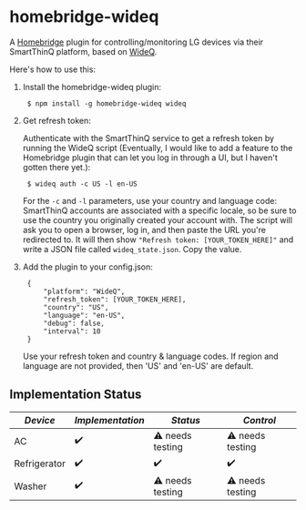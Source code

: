 # homebridge-wideq
A [Homebridge][] plugin for controlling/monitoring LG devices via their SmartThinQ platform, based on [WideQ][].

[homebridge]: https://github.com/nfarina/homebridge
[wideq]: https://github.com/NorDroN/wideq-js

Here's how to use this:

1. Install the homebridge-wideq plugin:

        $ npm install -g homebridge-wideq wideq

2. Get refresh token:

   Authenticate with the SmartThinQ service to get a refresh token by running the WideQ script (Eventually, I would like to add a feature to the Homebridge plugin that can let you log in through a UI, but I haven't gotten there yet.):

        $ wideq auth -c US -l en-US

   For the `-c` and `-l` parameters, use your country and language code: SmartThinQ accounts are associated with a specific locale, so be sure to use the country you originally created your account with.
   The script will ask you to open a browser, log in, and then paste the URL you're redirected to. It will then show `"Refresh token: [YOUR_TOKEN_HERE]"` and write a JSON file called `wideq_state.json`. Copy the value.

3. Add the plugin to your config.json:

        {
            "platform": "WideQ",
            "refresh_token": [YOUR_TOKEN_HERE],
            "country": "US",
            "language": "en-US",
            "debug": false,
            "interval": 10
        }

   Use your refresh token and country & language codes. If region and language are not provided, then 'US' and 'en-US' are default.

## Implementation Status

| *Device* | *Implementation* | *Status* | *Control* |
| --- | --- | --- | --- |
| AC | :heavy_check_mark: | :warning: needs testing | :warning: needs testing |
| Refrigerator | :heavy_check_mark: | :heavy_check_mark: | :heavy_check_mark: |
| Washer | :heavy_check_mark: | :warning: needs testing | :warning: needs testing |
